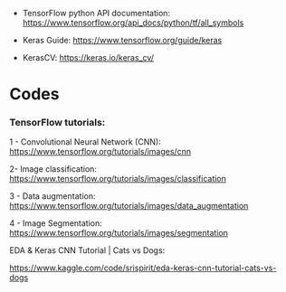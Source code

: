 
- TensorFlow python API documentation: https://www.tensorflow.org/api_docs/python/tf/all_symbols

- Keras Guide: https://www.tensorflow.org/guide/keras

- KerasCV: https://keras.io/keras_cv/
# Codes

### TensorFlow tutorials:


1 - Convolutional Neural Network (CNN): https://www.tensorflow.org/tutorials/images/cnn


2- Image classification: https://www.tensorflow.org/tutorials/images/classification


3 - Data augmentation: https://www.tensorflow.org/tutorials/images/data_augmentation

4 - Image Segmentation: https://www.tensorflow.org/tutorials/images/segmentation


EDA & Keras CNN Tutorial | Cats vs Dogs:

https://www.kaggle.com/code/srispirit/eda-keras-cnn-tutorial-cats-vs-dogs



